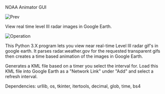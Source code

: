 NOAA Animator GUI

![Prev](http://rankinstudio.com/dnloads/Images/NoaaAnimatorPrev.JPG)

View real time level III radar images in Google Earth.

![Operation](http://rankinstudio.com/dnloads/Images/NoaaAnimatorOp.JPG)

This Python 3.X program lets you view near real-time Level III radar gif's in google earth. It parses radar.weather.gov for the requested transparent gifs then creates a time based animation of the images in Google Earth. 

Generates a KML file based on a timer you select the interval for. Load this KML file into Google Earth as a "Network Link" under "Add" and select a refresh interval. 

Dependencies: urllib, os, tkinter, itertools, decimal, glob, time, bs4
